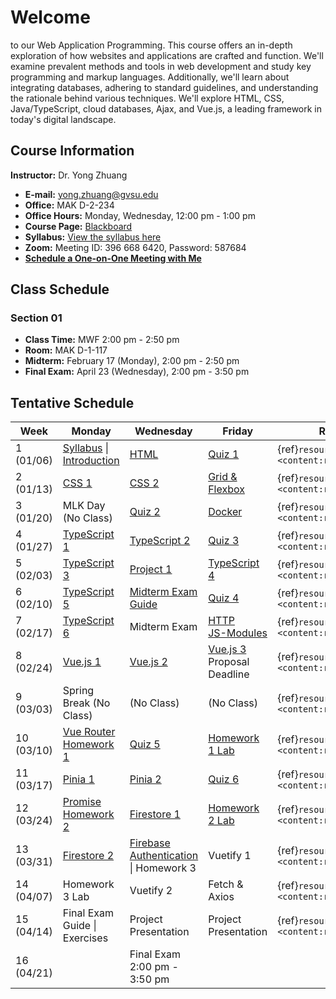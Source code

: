 # Welcome

to our Web Application Programming. This course offers an in-depth exploration of how websites and applications are crafted and function. We'll examine prevalent methods and tools in web development and study key programming and markup languages. Additionally, we'll learn about integrating databases, adhering to standard guidelines, and understanding the rationale behind various techniques. We'll explore HTML, CSS, Java/TypeScript, cloud databases, Ajax, and Vue.js, a leading framework in today's digital landscape.

## Course Information

**Instructor:** Dr. Yong Zhuang

- <i class="fa fa-envelope"></i> **E-mail:** [yong.zhuang@gvsu.edu](mailto:yong.zhuang@gvsu.edu)
- <i class="fa fa-building"></i> **Office:** MAK D-2-234
- <i class="fa fa-building"></i> **Office Hours:** Monday, Wednesday, 12:00 pm - 1:00 pm
- <i class="fa fa-book"></i> **Course Page:** [Blackboard](https://lms.gvsu.edu/)
- <i class="fa fa-book-reader"></i> **Syllabus:** [View the syllabus here](assets/pdf/syllabus.pdf)
- <i class="fa fa-video"></i> **Zoom:** Meeting ID: 396 668 6420, Password: 587684
- <i class="fa fa-calendar"></i> [**Schedule a One-on-One Meeting with Me**](https://outlook.office.com/bookwithme/user/8e0ad8c680e644aab3c32cd9c13b690b@gvsu.edu/meetingtype/9w4hDtDIaEmhON9SMd9_4Q2?anonymous&ep=mLinkFromTile)

## Class Schedule

### Section 01

- **Class Time:** MWF 2:00 pm - 2:50 pm
- **Room:** MAK D-1-117
- **Midterm:** February 17 (Monday), 2:00 pm - 2:50 pm
- **Final Exam:** April 23 (Wednesday), 2:00 pm - 3:50 pm

## Tentative Schedule

| Week | Monday | Wednesday | Friday | Reading |
| --- | --- | --- | --- | --- |
| 1 (01/06) | [Syllabus](assets/pdf/Syllabus-Intro.pdf) \| [Introduction](assets/pdf/Introduction.pdf) | [HTML](assets/pdf/HTML.pdf) | [Quiz 1](quizzes/1.md) | {ref}`resources <content:references:w1>` |
| 2 (01/13) | [CSS 1](assets/pdf/CSS-I.pdf) | [CSS 2](assets/pdf/CSS-II.pdf) | [Grid & Flexbox](assets/pdf/CSS-Grid-Flexbox.pdf) | {ref}`resources <content:references:w2>` |
| 3 (01/20) | MLK Day (No Class) | [Quiz 2](quizzes/2.md) | [Docker](assets/pdf/Docker.pdf) | {ref}`resources <content:references:w3>` |
| 4 (01/27) | [TypeScript 1](assets/pdf/TypeScript-I.pdf) | [TypeScript 2](assets/pdf/TypeScript-II.pdf) | [Quiz 3](quizzes/3.md) | {ref}`resources <content:references:w4>` |
| 5 (02/03) | [TypeScript 3](assets/pdf/TypeScript-III.pdf) | [Project 1](projects/1.md) | [TypeScript 4](assets/pdf/TypeScript-IV.pdf) | {ref}`resources <content:references:w5>` |
| 6 (02/10) | [TypeScript 5](assets/pdf/TypeScript-V.pdf) | [Midterm Exam Guide](exams/midterm-guide.md) | [Quiz 4](quizzes/4.md) | {ref}`resources <content:references:w6>` |
| 7 (02/17) | [TypeScript 6](assets/pdf/TypeScript-VI.pdf) | Midterm Exam | [HTTP](assets/pdf/HTTP.pdf) </br> [JS-Modules](assets/pdf/JS-Modules.pdf) | {ref}`resources <content:references:w7>` |
| 8 (02/24) | [Vue.js 1](assets/pdf/VueJS-3.x-I.pdf) | [Vue.js 2](assets/pdf/VueJS%203.x-II.pdf) | [Vue.js 3](assets/pdf/VueJS-3.x-III.pdf) </br> Proposal Deadline | {ref}`resources <content:references:w8>` |
| 9 (03/03) | Spring Break (No Class) | (No Class) | (No Class) | {ref}`resources <content:references:w9>` |
| 10 (03/10) | [Vue Router](assets/pdf/Vue-Router4.x.pdf)</br>[Homework 1](projects/cdm.md) | [Quiz 5](quizzes/5.md) | [Homework 1 Lab](https://stackblitz.com/github/GVSU-CIS371/CustomDrinkMaker?file=README.md) | {ref}`resources <content:references:w10>` |
| 11 (03/17) | [Pinia 1](assets/pdf/Pinia.pdf) | [Pinia 2](assets/pdf/Pinia-II.pdf) | [Quiz 6](quizzes/6.md) | {ref}`resources <content:references:w11>` |
| 12 (03/24) | [Promise](assets/pdf/Promise.pdf) </br>[Homework 2](projects/bs.md) | [Firestore 1](assets/pdf/Firestore.pdf) | [Homework 2 Lab](https://stackblitz.com/github/GVSU-CIS371/BrewSave) | {ref}`resources <content:references:w12>` |
| 13 (03/31) | [Firestore 2](assets/pdf/Firestore-II.pdf) | [Firebase Authentication](assets/pdf/FirebaseUserAuthentication.pdf) \| Homework 3 | Vuetify 1 | {ref}`resources <content:references:w13>` |
| 14 (04/07) | Homework 3 Lab | Vuetify 2 | Fetch & Axios | {ref}`resources <content:references:w14>` |
| 15 (04/14) | Final Exam Guide \| Exercises | Project Presentation | Project Presentation | {ref}`resources <content:references:w15>` |
| 16 (04/21) |  | Final Exam 2:00 pm - 3:50 pm |  |  |
